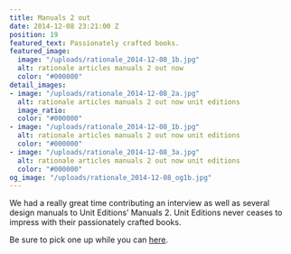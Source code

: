 ```yaml
---
title: Manuals 2 out
date: 2014-12-08 23:21:00 Z
position: 19
featured_text: Passionately crafted books.
featured_image:
  image: "/uploads/rationale_2014-12-08_1b.jpg"
  alt: rationale articles manuals 2 out now
  color: "#000000"
detail_images:
- image: "/uploads/rationale_2014-12-08_2a.jpg"
  alt: rationale articles manuals 2 out now unit editions
  image_ratio: 
  color: "#000000"
- image: "/uploads/rationale_2014-12-08_1b.jpg"
  alt: rationale articles manuals 2 out now unit editions
  color: "#000000"
- image: "/uploads/rationale_2014-12-08_3a.jpg"
  alt: rationale articles manuals 2 out now unit editions
  color: "#000000"
og_image: "/uploads/rationale_2014-12-08_og1b.jpg"
---
```


We had a really great time contributing an interview as well as several design manuals to Unit Editions’ Manuals 2. Unit Editions never ceases to impress with their passionately crafted books. 

Be sure to pick one up while you can [here](https://www.uniteditions.com/).